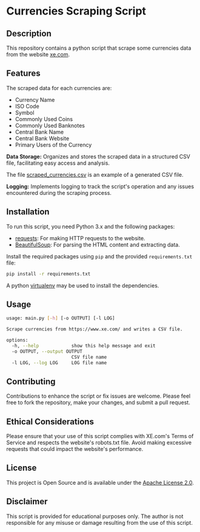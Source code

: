 # Currencies Scraping Script

## Description

This repository contains a python script that scrape some currencies data from the website [xe.com](https://www.xe.com/).

## Features

The scraped data for each currencies are:
- Currency Name
- ISO Code
- Symbol
- Commonly Used Coins
- Commonly Used Banknotes
- Central Bank Name
- Central Bank Website
- Primary Users of the Currency

**Data Storage:** Organizes and stores the scraped data in a structured CSV file, facilitating easy access and analysis.

The file [scraped_currencies.csv](./scraped_currencies.csv) is an example of a generated CSV file.

**Logging:** Implements logging to track the script's operation and any issues encountered during the scraping process.

## Installation

To run this script, you need Python 3.x and the following packages:
- [requests](https://pypi.org/project/requests/): For making HTTP requests to the website.
- [BeautifulSoup](https://pypi.org/project/beautifulsoup4/): For parsing the HTML content and extracting data.

Install the required packages using `pip` and the provided `requirements.txt` file:
```sh
pip install -r requirements.txt
```
A python [virtualenv](https://docs.python.org/3/library/venv.html) may be used to install the dependencies.

## Usage
```sh
usage: main.py [-h] [-o OUTPUT] [-l LOG]

Scrape currencies from https://www.xe.com/ and writes a CSV file.

options:
  -h, --help            show this help message and exit
  -o OUTPUT, --output OUTPUT
                        CSV file name
  -l LOG, --log LOG     LOG file name
```
## Contributing
Contributions to enhance the script or fix issues are welcome. Please feel free to fork the repository, make your changes, and submit a pull request.

## Ethical Considerations
Please ensure that your use of this script complies with XE.com's Terms of Service and respects the website's robots.txt file. Avoid making excessive requests that could impact the website's performance.

## License
This project is Open Source and is available under the [Apache License 2.0](./LICENSE).

## Disclaimer
This script is provided for educational purposes only. The author is not responsible for any misuse or damage resulting from the use of this script.